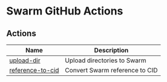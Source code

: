 # Swarm GitHub Actions

## Actions

| Name                                 | Description                    |
| ------------------------------------ | ------------------------------ |
| [upload-dir](upload-dir)             | Upload directories to Swarm    |
| [reference-to-cid](reference-to-cid) | Convert Swarm reference to CID |
